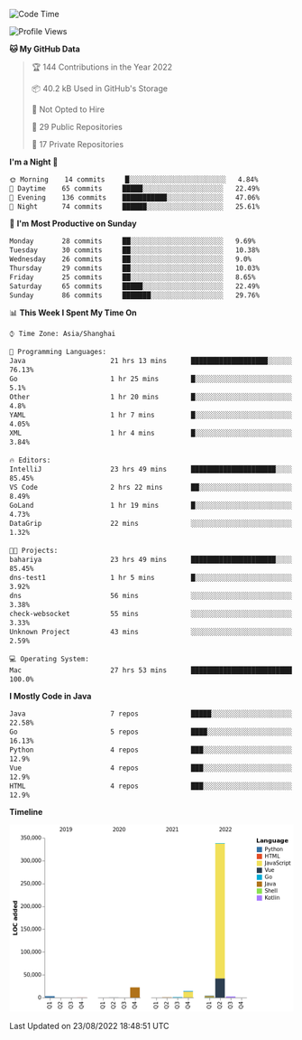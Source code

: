 <!--START_SECTION:waka-->
![Code Time](http://img.shields.io/badge/Code%20Time-1%2C068%20hrs%2058%20mins-blue)

![Profile Views](http://img.shields.io/badge/Profile%20Views-1-blue)

**🐱 My GitHub Data** 

> 🏆 144 Contributions in the Year 2022
 > 
> 📦 40.2 kB Used in GitHub's Storage 
 > 
> 🚫 Not Opted to Hire
 > 
> 📜 29 Public Repositories 
 > 
> 🔑 17 Private Repositories  
 > 
**I'm a Night 🦉** 

```text
🌞 Morning    14 commits     █░░░░░░░░░░░░░░░░░░░░░░░░   4.84% 
🌆 Daytime    65 commits     █████░░░░░░░░░░░░░░░░░░░░   22.49% 
🌃 Evening    136 commits    ███████████░░░░░░░░░░░░░░   47.06% 
🌙 Night      74 commits     ██████░░░░░░░░░░░░░░░░░░░   25.61%

```
📅 **I'm Most Productive on Sunday** 

```text
Monday       28 commits     ██░░░░░░░░░░░░░░░░░░░░░░░   9.69% 
Tuesday      30 commits     ██░░░░░░░░░░░░░░░░░░░░░░░   10.38% 
Wednesday    26 commits     ██░░░░░░░░░░░░░░░░░░░░░░░   9.0% 
Thursday     29 commits     ██░░░░░░░░░░░░░░░░░░░░░░░   10.03% 
Friday       25 commits     ██░░░░░░░░░░░░░░░░░░░░░░░   8.65% 
Saturday     65 commits     █████░░░░░░░░░░░░░░░░░░░░   22.49% 
Sunday       86 commits     ███████░░░░░░░░░░░░░░░░░░   29.76%

```


📊 **This Week I Spent My Time On** 

```text
⌚︎ Time Zone: Asia/Shanghai

💬 Programming Languages: 
Java                     21 hrs 13 mins      ███████████████████░░░░░░   76.13% 
Go                       1 hr 25 mins        █░░░░░░░░░░░░░░░░░░░░░░░░   5.1% 
Other                    1 hr 20 mins        █░░░░░░░░░░░░░░░░░░░░░░░░   4.8% 
YAML                     1 hr 7 mins         █░░░░░░░░░░░░░░░░░░░░░░░░   4.05% 
XML                      1 hr 4 mins         █░░░░░░░░░░░░░░░░░░░░░░░░   3.84%

🔥 Editors: 
IntelliJ                 23 hrs 49 mins      █████████████████████░░░░   85.45% 
VS Code                  2 hrs 22 mins       ██░░░░░░░░░░░░░░░░░░░░░░░   8.49% 
GoLand                   1 hr 19 mins        █░░░░░░░░░░░░░░░░░░░░░░░░   4.73% 
DataGrip                 22 mins             ░░░░░░░░░░░░░░░░░░░░░░░░░   1.32%

🐱‍💻 Projects: 
bahariya                 23 hrs 49 mins      █████████████████████░░░░   85.45% 
dns-test1                1 hr 5 mins         █░░░░░░░░░░░░░░░░░░░░░░░░   3.92% 
dns                      56 mins             ░░░░░░░░░░░░░░░░░░░░░░░░░   3.38% 
check-websocket          55 mins             ░░░░░░░░░░░░░░░░░░░░░░░░░   3.33% 
Unknown Project          43 mins             ░░░░░░░░░░░░░░░░░░░░░░░░░   2.59%

💻 Operating System: 
Mac                      27 hrs 53 mins      █████████████████████████   100.0%

```

**I Mostly Code in Java** 

```text
Java                     7 repos             █████░░░░░░░░░░░░░░░░░░░░   22.58% 
Go                       5 repos             ████░░░░░░░░░░░░░░░░░░░░░   16.13% 
Python                   4 repos             ███░░░░░░░░░░░░░░░░░░░░░░   12.9% 
Vue                      4 repos             ███░░░░░░░░░░░░░░░░░░░░░░   12.9% 
HTML                     4 repos             ███░░░░░░░░░░░░░░░░░░░░░░   12.9%

```


**Timeline**

![Chart not found](https://raw.githubusercontent.com/youtiaoguagua/youtiaoguagua/master/charts/bar_graph.png) 


 Last Updated on 23/08/2022 18:48:51 UTC
<!--END_SECTION:waka-->